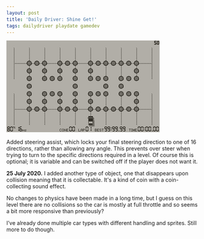 ```yaml
---
layout: post
title: 'Daily Driver: Shine Get!'
tags: dailydriver playdate gamedev
---
```


![GIF](/images/posts/daily-driver-shine-get.gif#playdate)

Added steering assist, which locks your final steering direction to one of 16 directions, rather than allowing any angle. This prevents over steer when trying to turn to the specific directions required in a level. Of course this is optional; it is variable and can be switched off if the player does not want it.

**25 July 2020.** I added another type of object, one that disappears upon collision meaning that it is collectable. It's a kind of coin with a coin-collecting sound effect.

No changes to physics have been made in a long time, but I guess on this level there are no collisions so the car is mostly at full throttle and so seems a bit more responsive than previously?

I’ve already done multiple car types with different handling and sprites. Still more to do though.